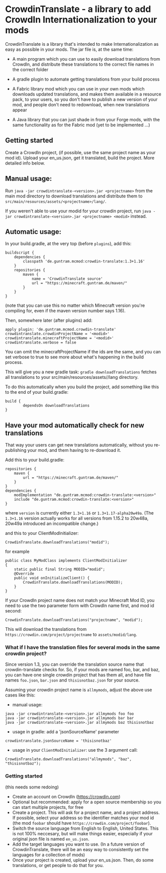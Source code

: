 CrowdinTranslate - a library to add CrowdIn Internationalization to your mods
=============================================================================

CrowdinTranslate is a library that's intended to make Internationalization as 
easy as possible in your mods. The jar file is, at the same time:

- A main program which you can use to easily download translations from
CrowdIn, and distribute these translations to the correct file names in the
correct folder

- A gradle plugin to automate getting translations from your build process

- A Fabric library mod which you can use in your own mods which downloads
updated translations, and makes them available in a resource pack, to your
users, so you don't have to publish a new version of your mod, and people
don't need to redownload, when new translations appear

- A Java library that you can just shade in from your Forge mods, with the same
functionality as for the Fabric mod (yet to be implemented ...)



## Getting started

Create a CrowdIn project, (if possible, use the same project name as your mod id).
Upload your en_us.json, get it translated, build the project. More detailed 
info below.

## Manual usage:

Run `java -jar crowdintranslate-<version>.jar <projectname>` from the main
mod directory to download translations and distribute them
to `src/main/resources/assets/<projectname>/lang/`.

If you weren't able to use your modid for your crowdin project, run
`java -jar crowdintranslate-<version>.jar <projectname> <modid>` instead.

## Automatic usage:

In your build.gradle, at the very top (before `plugins`), add this:

```
buildscript {
    dependencies {
        classpath 'de.guntram.mcmod:crowdin-translate:1.3+1.16'
    }
    repositories {
        maven {
            name = 'CrowdinTranslate source'
            url = "https://minecraft.guntram.de/maven/"
        }
    }
}
```

(note that you can use this no matter which Minecraft version you're compiling
for, even if the maven version number says 1.16).

Then, somewhere later (after plugins) add:

```
apply plugin: 'de.guntram.mcmod.crowdin-translate'
crowdintranslate.crowdinProjectName = '<modid>'
crowdintranslate.minecraftProjectName = '<modid>'
crowdintranslate.verbose = false
```

You can omit the minecraftProjectName if the ids are the same, and you can
set verbose to true to see more about what's happening in the build process.

This will give you a new gradle task: `gradle downloadTranslations` fetches 
all translations to your src/main/resources/assets/<modid>/lang directory.

To do this automatically when you build the project, add something like this
to the end of your build.gradle:

```
build {
        dependsOn downloadTranslations
}
```

## Have your mod automatically check for new translations

That way your users can get new translations automatically, without
you re-publishing your mod, and them having to re-download it.

Add this to your build.gradle:

```
repositories {
	maven {
		url = "https://minecraft.guntram.de/maven/"
	}
}
dependencies {
    modImplementation "de.guntram.mcmod:crowdin-translate:<version>"
    include "de.guntram.mcmod:crowdin-translate:<version>"
}
```

where `version` is currently either `1.3+1.16` or `1.3+1.17-alpha20w49a`.
(The `1.3+1.16` version actually works for all versions from 1.15.2 to 20w48a,
20w49a introduced an incompatible change.)

and this to your ClientModInitializer:

```
CrowdinTranslate.downloadTranslations("modid");
```

for example

```
public class MyModClass implements ClientModInitializer 
{
    static public final String MODID="modid";
    @Override
    public void onInitializeClient() {
        CrowdinTranslate.downloadTranslations(MODID);
    }
}
```

If your CrowdIn project name does not match your Minecraft Mod ID, you need
to use the two parameter form with CrowdIn name first, and mod id second:

```
CrowdinTranslate.downloadTranslations("projectname", "modid");
```

This will download the translations from
`https://crowdin.com/project/projectname`
to `assets/modid/lang`.

### What if I have the translation files for several mods in the same crowdin project?

Since version 1.3, you can override the translation source name that
crowdin-translate checks for. So, if your mods are named foo, bar, and baz,
you can have one single crowdin project that has them all, and have file names
`foo.json`, `bar.json` and `thisisnotbaz.json` for your source.

Assuming your crowdin project name is `allmymods`,
adjust the above use cases like this:

* manual usage:
```
java -jar crowdintranslate-<version>.jar allmymods foo foo
java -jar crowdintranslate-<version>.jar allmymods bar bar
java -jar crowdintranslate-<version>.jar allmymods baz thisisnotbaz
```

* usage in gradle: add a 'jsonSourceName' parameter

```
crowdintranslate.jsonSourceName = 'thisisnotbaz'
```

* usage in your `ClientModInitializer`: use the 3 argument call:

```
CrowdinTranslate.downloadTranslations("allmymods", "baz", "thisisnotbaz");
```

### Getting started
(this needs some redoing)
- Create an account on CrowdIn (https://crowdin.com)
- Optional but recommended: apply for a open source membership so you can start multiple projects, for free
- Create a project. This will ask for a project name, and a project address. 
If possible, select your address so the identifier matches your mod id
(the mod `foobar` should have `https://crowdin.com/project/foobar`).
- Switch the source language from English to English, United States. This is not
100% neccesary, but will make things easier, especially if your original json
file is named `en_us.json`.
- Add the target languages you want to use. (In a future version of CrowdinTranslate,
there will be an easy way to consistently set the languages for a collection 
of mods)
- Once your project is created, upload your en_us.json. Then, do some translations,
or get people to do that for you.
